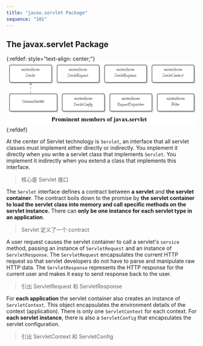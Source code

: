 ```yaml
---
title: "javax.servlet Package"
sequence: "101"
---
```


## The javax.servlet Package

{:refdef: style="text-align: center;"}
![](/assets/images/java/servlet/java-servlet-package-prominent-members.png)
{:refdef}

At the center of Servlet technology is `Servlet`,
an interface that all servlet classes must implement either directly or indirectly.
You implement it directly when you write a servlet class that implements `Servlet`.
You implement it indirectly when you extend a class that implements this interface.

> 核心是 Servlet 接口

The `Servlet` interface defines a contract between **a servlet** and **the servlet container**.
The contract boils down to the promise by
**the servlet container to load the servlet class into memory and call specific methods on the servlet instance.**
There can **only be one instance for each servlet type in an application**.

> Servlet 定义了一个 contract

A user request causes the servlet container to call a servlet's `service` method,
passing an instance of `ServletRequest` and an instance of `ServletResponse`.
The `ServletRequest` encapsulates the current HTTP request
so that servlet developers do not have to parse and manipulate raw HTTP data.
The `ServletResponse` represents the HTTP response for the
current user and makes it easy to send response back to the user.

> 引出 ServletRequest 和 ServletResponse

For **each application** the servlet container also creates an instance of `ServletContext`.
This object encapsulates the environment details of the context (application).
There is only one `ServletContext` for each context.
For **each servlet instance**, there is also a `ServletConfig`
that encapsulates the servlet configuration.

> 引出 ServletContext 和 ServletConfig
